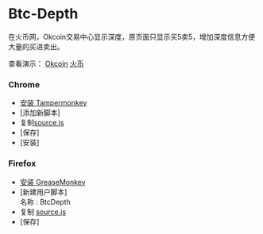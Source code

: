 Btc-Depth
===========

在火币网，Okcoin交易中心显示深度，原页面只显示买5卖5，增加深度信息方便大量的买进卖出。  

查看演示：
[Okcoin](https://github.com/hemon/btc-depth/blob/master/docs/okcoin.png)
[火币](https://github.com/hemon/btc-depth/blob/master/docs/huobi.png)

### Chrome 
- [安装 Tampermonkey](https://chrome.google.com/webstore/detail/tampermonkey/dhdgffkkebhmkfjojejmpbldmpobfkfo)
- [添加新脚本]  
- 复制[source.js](https://raw.githubusercontent.com/hemon/btc-depth/master/source.js)
- [保存] 
- [安装] 

### Firefox
- [安装 GreaseMonkey](https://addons.mozilla.org/zh-CN/firefox/addon/greasemonkey)
- [新建用户脚本]  
  名称 : BtcDepth 
- 复制 [source.js](https://raw.githubusercontent.com/hemon/btc-depth/master/source.js)
- [保存] 
